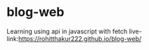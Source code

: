 # blog-web
 Learning using api in javascript with fetch
 live-link:https://rohitthakur222.github.io/blog-web/
